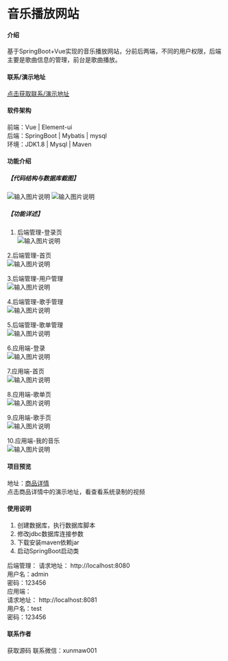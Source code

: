 # 音乐播放网站

#### 介绍
基于SpringBoot+Vue实现的音乐播放网站，分前后两端，不同的用户权限，后端主要是歌曲信息的管理，前台是歌曲播放。


#### 联系/演示地址
 [点击获取联系/演示地址](https://www.xunmaw.com/ "点击获取更多") 

 

#### 软件架构
前端：Vue | Element-ui  
后端：SpringBoot | Mybatis | mysql  
环境：JDK1.8 | Mysql | Maven   




#### 功能介绍
##### 【代码结构与数据库截图】
![输入图片说明](images/image.png)
![输入图片说明](images/image1.png)

##### 【功能详述】 
1. 后端管理-登录页  
![输入图片说明](images/image2.png)

2.后端管理-首页  
![输入图片说明](images/image3.png)

3.后端管理-用户管理  
![输入图片说明](images/image4.png)

4.后端管理-歌手管理  
![输入图片说明](images/image5.png)

5.后端管理-歌单管理  
![输入图片说明](images/image6.png)

6.应用端-登录  
![输入图片说明](images/image7.png)

7.应用端-首页  
![输入图片说明](images/image8.png)

8.应用端-歌单页  
![输入图片说明](images/image9.png)

9.应用端-歌手页  
![输入图片说明](images/image10.png)

10.应用端-我的音乐  
![输入图片说明](images/image11.png)



#### 项目预览
地址：[商品详情 ](https://www.xunmaw.com/shop/detail/1631117910089744385)     
点击商品详情中的演示地址，看查看系统录制的视频    

#### 使用说明
1. 创建数据库，执行数据库脚本
2. 修改jdbc数据库连接参数
3. 下载安装maven依赖jar
4. 启动SpringBoot启动类

后端管理： 
    请求地址： http://localhost:8080  
    用户名：admin    
    密码：123456    
应用端：  
    请求地址： http://localhost:8081  
    用户名：test  
    密码：123456  
    
#### 联系作者
获取源码 联系微信：xunmaw001
